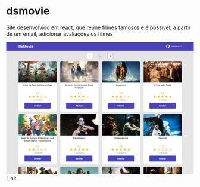 # dsmovie
<p> Site desenvolvido em react, que reúne filmes famosos e é possível, a partir de um email, adicionar avaliações os filmes </p>
<img src="https://github.com/matheus-a-r/dsmovie/blob/main/img/dsmovie.PNG?raw=true"/>
<a src="https://matheus-a-r-dsmovie.netlify.app">Link</a>
